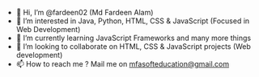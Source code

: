 - 👋 Hi, I’m @fardeen02 (Md Fardeen Alam)
- 👀 I’m interested in Java, Python, HTML, CSS & JavaScript (Focused in Web Development)
- 🌱 I’m currently learning JavaScript Frameworks and many more things
- 💞️ I’m looking to collaborate on HTML, CSS & JavaScript projects (Web development)
- 📫 How to reach me ? Mail me on mfasofteducation@gmail.com

<!---
fardeen02/fardeen02 is a ✨ special ✨ repository because its `README.md` (this file) appears on your GitHub profile.
You can click the Preview link to take a look at your changes.
--->
